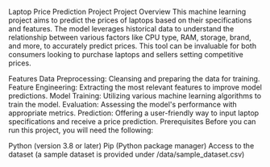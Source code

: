 Laptop Price Prediction Project
Project Overview
This machine learning project aims to predict the prices of laptops based on their specifications and features. The model leverages historical data to understand the relationship between various factors like CPU type, RAM, storage, brand, and more, to accurately predict prices. This tool can be invaluable for both consumers looking to purchase laptops and sellers setting competitive prices.

Features
Data Preprocessing: Cleansing and preparing the data for training.
Feature Engineering: Extracting the most relevant features to improve model predictions.
Model Training: Utilizing various machine learning algorithms to train the model.
Evaluation: Assessing the model's performance with appropriate metrics.
Prediction: Offering a user-friendly way to input laptop specifications and receive a price prediction.
Prerequisites
Before you can run this project, you will need the following:

Python (version 3.8 or later)
Pip (Python package manager)
Access to the dataset (a sample dataset is provided under /data/sample_dataset.csv)
